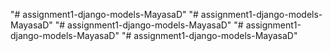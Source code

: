 "# assignment1-django-models-MayasaD" 
"# assignment1-django-models-MayasaD" 
"# assignment1-django-models-MayasaD" 
"# assignment1-django-models-MayasaD" 
"# assignment1-django-models-MayasaD" 
